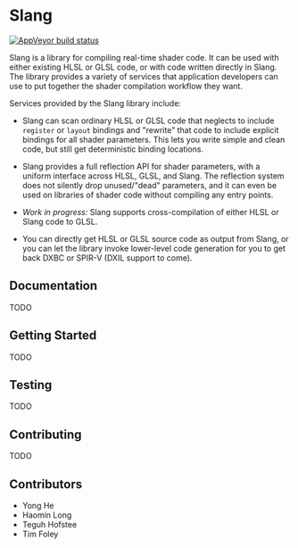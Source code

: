# Slang

[![AppVeyor build status](https://ci.appveyor.com/api/projects/status/3jptgsry13k6wdwp/branch/master?svg=true)](https://ci.appveyor.com/project/shader-slang/slang/branch/master)

Slang is a library for compiling real-time shader code.
It can be used with either existing HLSL or GLSL code, or with code written directly in Slang.
The library provides a variety of services that application developers can use to put together the shader compilation workflow they want.

Services provided by the Slang library include:

* Slang can scan ordinary HLSL or GLSL code that neglects to include `register` or `layout` bindings and "rewrite" that code to include explicit bindings for all shader parameters. This lets you write simple and clean code, but still get deterministic binding locations.

* Slang provides a full reflection API for shader parameters, with a uniform interface across HLSL, GLSL, and Slang. The reflection system does not silently drop unused/"dead" parameters, and it can even be used on libraries of shader code without compiling any entry points.

* *Work in progress:* Slang supports cross-compilation of either HLSL or Slang code to GLSL.

* You can directly get HLSL or GLSL source code as output from Slang, or you can let the library invoke lower-level code generation for you to get back DXBC or SPIR-V (DXIL support to come).

## Documentation

TODO

## Getting Started

TODO

## Testing

TODO

## Contributing

TODO

## Contributors

* Yong He
* Haomin Long
* Teguh Hofstee
* Tim Foley

